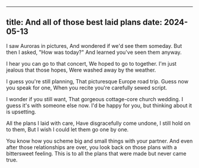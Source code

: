 
---
title: And all of those best laid plans
date: 2024-05-13
---

<div class="poetry">

I saw Auroras in pictures,
And wondered if we'd see them someday.
But then I asked, "How was today?"
And learned you've seen them anyway.

I hear you can go to that concert,
We hoped to go to together.
I'm just jealous that those hopes,
Were washed away by the weather.

I guess you're still planning,
That picturesque Europe road trip.
Guess now you speak for one,
When you recite you're carefully sewed script.

I wonder if you still want,
That gorgeous cottage-core church wedding.
I guess it's with someone else now.
I'd be happy for you, but thinking about it is upsetting.

All the plans I laid with care,
Have disgracefully come undone,
I still hold on to them,
But I wish I could let them go one by one.

</div>

You know how you scheme big and small things with your partner. And even after those relationships are over, you look back on those plans with a bittersweet feeling. This is to all the plans that were made but never came true. 